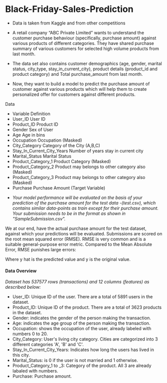 # Black-Friday-Sales-Prediction


 - Data is taken from Kaggle and from other competitions

 - A retail company “ABC Private Limited” wants to understand the customer purchase behaviour (specifically, purchase amount) against various products of different categories. They have shared purchase summary of various customers for selected high volume products from last month.
 - The data set also contains customer demographics (age, gender, marital status, city_type, stay_in_current_city), product details (product_id and product category) and Total purchase_amount from last month.
 - Now, they want to build a model to predict the purchase amount of customer against various products which will help them to create personalized offer for customers against different products.



Data
- Variable                  Definition
- User_ID	                User ID
- Product_ID                Product ID
- Gender	                Sex of User
- Age	                    Age in bins
- Occupation	            Occupation (Masked)
- City_Category	            Category of the City (A,B,C)
- Stay_In_Current_City_Years	Number of years stay in current city
- Marital_Status	        Marital Status
- Product_Category_1	    Product Category (Masked)
- Product_Category_2	    Product may belongs to other category also (Masked)
- Product_Category_3	    Product may belongs to other category also (Masked)
- Purchase	Purchase Amount (Target Variable)
 * *Your model performance will be evaluated on the basis of your prediction of the purchase amount for the test data -(test.csv), which contains similar data-points as train except for their purchase amount. Your submission needs to be in the format as shown in "SampleSubmission.csv".*

We at our end, have the actual purchase amount for the test dataset, against which your predictions will be evaluated. Submissions are scored on the root mean squared error (RMSE). RMSE is very common and is a suitable general-purpose error metric. Compared to the Mean Absolute Error, RMSE punishes large errors:


 Where y hat is the predicted value and y is the original value.


#### Data Overview
 *Dataset has 537577 rows (transactions) and 12 columns (features) as described below:*

 - User_ID: Unique ID of the user. There are a total of 5891 users in the dataset.
 - Product_ID: Unique ID of the product. There are a total of 3623 products in the dataset.
 - Gender: indicates the gender of the person making the transaction.
 - Age: indicates the age group of the person making the transaction.
 - Occupation: shows the occupation of the user, already labeled with numbers 0 to 20.
 - City_Category: User's living city category. Cities are categorized into 3 different categories 'A', 'B' and 'C'.
 - Stay_In_Current_City_Years: Indicates how long the users has lived in this city.
 - Marital_Status: is 0 if the user is not married and 1 otherwise.
 - Product_Category_1 to _3: Category of the product. All 3 are already labaled with numbers.
 - Purchase: Purchase amount.



